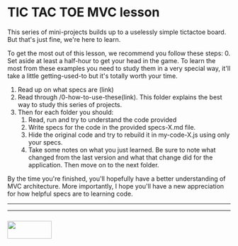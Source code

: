 # TIC TAC TOE MVC lesson
This series of mini-projects builds up to a uselessly simple tictactoe board.  But that's just fine, we're here to learn.  

To get the most out of this lesson, we recommend you follow these steps:
0. Set aside at least a half-hour to get your head in the game.  To learn the most from these examples  you need to study them in a very special way, it'll take a little getting-used-to but it's totally worth your time.
1. Read up on what specs are (link)
2. Read through /0-how-to-use-these(link).  This folder explains the best way to study this series of projects.
3. Then for each folder you should:
	1. Read, run and try to understand the code provided
	2. Write specs for the code in the provided specs-X.md file.
	3. Hide the original code and try to rebuild it in my-code-X.js using only your specs.
	5. Take some notes on what you just learned. Be sure to note what changed from the last version and what that change did for the application. Then move on to the next folder.
  
By the time you're finished, you'll hopefully have a better understanding of MVC architecture.  More importantly, I hope you'll have a new appreciation for how helpful specs are to learning code.

___
___
### <a href="http://elewa.education/blog" target="_blank"><img src="https://user-images.githubusercontent.com/18554853/34921062-506450ae-f97d-11e7-875f-6feeb26ad72d.png" width="100" height="40"/></a>

